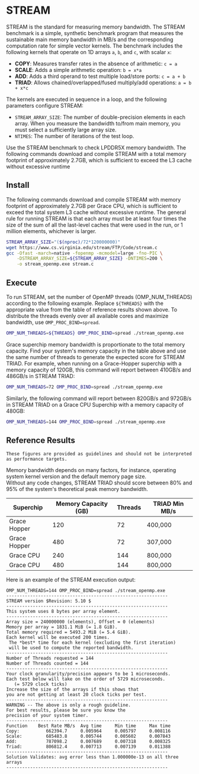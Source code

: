 # STREAM

STREAM is the standard for measuring memory bandwidth. The STREAM benchmark is a simple, synthetic benchmark program that measures the sustainable main memory bandwidth in MB/s and the corresponding computation rate for simple vector kernels. The benchmark includes the following kernels that operate on 1D arrays `a`, `b`, and `c`, with scalar `x`:

- **COPY**: Measures transfer rates in the absence of arithmetic: `c = a`
- **SCALE**: Adds a simple arithmetic operation: `b = x*a`
- **ADD**: Adds a third operand to test multiple load/store ports: `c = a + b`
- **TRIAD**: Allows chained/overlapped/fused multiply/add operations: `a = b + x*c`

The kernels are executed in sequence in a loop, and the following parameters configure STREAM:

- `STREAM_ARRAY_SIZE`: The number of double-precision elements in each array. When you measure the bandwidth to/from main memory, you must select a sufficiently large array size.
- `NTIMES`: The number of iterations of the test loop.

Use the STREAM benchmark to check LPDDR5X memory bandwidth. The following
commands download and compile STREAM with a total memory footprint of approximately
2.7GB, which is sufficient to exceed the L3 cache without excessive runtime


## Install

The following commands download and compile STREAM with memory footprint of approximately 2.7GB per Grace CPU, which is sufficient to exceed the total system L3 cache without excessive runtime. The general rule for running STREAM is that each array must be at least four times the size of the sum of all the last-level caches that were used in the run, or 1 million elements, whichever is larger.

```bash
STREAM_ARRAY_SIZE="($(nproc)/72*120000000)"
wget https://www.cs.virginia.edu/stream/FTP/Code/stream.c
gcc -Ofast -march=native -fopenmp -mcmodel=large -fno-PIC \
  	-DSTREAM_ARRAY_SIZE=${STREAM_ARRAY_SIZE} -DNTIMES=200 \
  	-o stream_openmp.exe stream.c
```

## Execute

To run STREAM, set the number of OpenMP threads (OMP_NUM_THREADS) according to the following example. Replace `${THREADS}` with the appropriate value from the table of reference results shown above. To distribute the threads evenly over all available cores and maximize bandwidth, use `OMP_PROC_BIND=spread`.

```bash
OMP_NUM_THREADS=${THREADS} OMP_PROC_BIND=spread ./stream_openmp.exe
```

Grace superchip memory bandwidth is proportionate to the total memory capacity. Find your system's memory capacity in the table above and use the same number of threads to generate the expected score
for STREAM TRIAD. For example, when running on a Grace-Hopper superchip with a memory capacity of 120GB, this command will report between 410GB/s and 486GB/s in STREAM TRIAD:

```bash
OMP_NUM_THREADS=72 OMP_PROC_BIND=spread ./stream_openmp.exe
```

Similarly, the following command will report between 820GB/s and 972GB/s in STREAM TRIAD on a Grace CPU Superchip with a memory capacity of 480GB:

```bash
OMP_NUM_THREADS=144 OMP_PROC_BIND=spread ./stream_openmp.exe
```

## Reference Results

```admonish important 
These figures are provided as guidelines and should not be interpreted as performance targets.
```

Memory bandwidth depends on many factors, for instance, operating system kernel version and the default memory page size.  
Without any code changes, STREAM TRIAD should score between 80% and 95% of the system's theoretical peak memory bandwidth.

| Superchip    | Memory Capacity (GB) | Threads | TRIAD Min MB/s |
| ------------ | -------------------- | ------- | -------------- |
| Grace Hopper | 120                  | 72      | 400,000        |
| Grace Hopper | 480                  | 72      | 307,000        |
| Grace CPU    | 240                  | 144     | 800,000        |
| Grace CPU    | 480                  | 144     | 800,000        |

Here is an example of the STREAM execution output:

```
OMP_NUM_THREADS=144 OMP_PROC_BIND=spread ./stream_openmp.exe
-------------------------------------------------------------
STREAM version $Revision: 5.10 $
-------------------------------------------------------------
This system uses 8 bytes per array element.
-------------------------------------------------------------
Array size = 240000000 (elements), Offset = 0 (elements)
Memory per array = 1831.1 MiB (= 1.8 GiB).
Total memory required = 5493.2 MiB (= 5.4 GiB).
Each kernel will be executed 200 times.
 The *best* time for each kernel (excluding the first iteration)
 will be used to compute the reported bandwidth.
-------------------------------------------------------------
Number of Threads requested = 144
Number of Threads counted = 144
-------------------------------------------------------------
Your clock granularity/precision appears to be 1 microseconds.
Each test below will take on the order of 5729 microseconds.
   (= 5729 clock ticks)
Increase the size of the arrays if this shows that
you are not getting at least 20 clock ticks per test.
-------------------------------------------------------------
WARNING -- The above is only a rough guideline.
For best results, please be sure you know the
precision of your system timer.
-------------------------------------------------------------
Function    Best Rate MB/s  Avg time     Min time     Max time
Copy:          662394.7     0.005964     0.005797     0.008116
Scale:         685483.8     0.005744     0.005602     0.007843
Add:           787098.2     0.007689     0.007318     0.008325
Triad:         806812.4     0.007713     0.007139     0.011388
-------------------------------------------------------------
Solution Validates: avg error less than 1.000000e-13 on all three arrays
-------------------------------------------------------------
```
